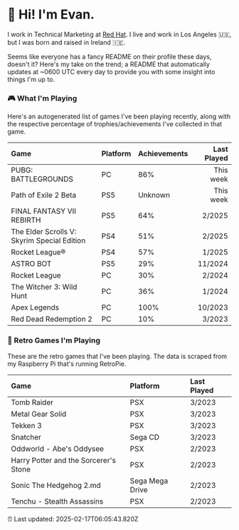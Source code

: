 
  # 🖖 Hi! I'm Evan.

  I work in Technical Marketing at [Red Hat](https://redhat.com/). I live and work in Los Angeles 🇺🇸, but I was born and raised in Ireland 🇮🇪.
  
  Seems like everyone has a fancy README on their profile these days, doesn't it? Here's my take on the trend; a README that automatically updates at ~0600 UTC every day to provide you with some insight into things I'm up to.

  ### 🎮 What I'm Playing 

  Here's an autogenerated list of games I've been playing recently, along with the respective percentage of trophies/achievements I've collected in that game.

  | Game                                        | Platform | Achievements | Last Played |
| :------------------------------------------ | :------- | :----------- | ----------: |
| PUBG: BATTLEGROUNDS                         | PC       | 86%          |   This week |
| Path of Exile 2 Beta                        | PS5      | Unknown      |   This week |
| FINAL FANTASY VII REBIRTH                   | PS5      | 64%          |      2/2025 |
| The Elder Scrolls V: Skyrim Special Edition | PS4      | 51%          |      2/2025 |
| Rocket League®                              | PS4      | 57%          |      1/2025 |
| ASTRO BOT                                   | PS5      | 29%          |     11/2024 |
| Rocket League                               | PC       | 30%          |      2/2024 |
| The Witcher 3: Wild Hunt                    | PC       | 36%          |      1/2024 |
| Apex Legends                                | PC       | 100%         |     10/2023 |
| Red Dead Redemption 2                       | PC       | 10%          |      3/2023 |

  
  ### 👾 Retro Games I'm Playing

  These are the retro games that I've been playing. The data is scraped from my Raspberry Pi that's running RetroPie.

  | Game                                  | Platform        | Last Played |
| :------------------------------------ | :-------------- | :---------- |
| Tomb Raider                           | PSX             | 3/2023      |
| Metal Gear Solid                      | PSX             | 3/2023      |
| Tekken 3                              | PSX             | 3/2023      |
| Snatcher                              | Sega CD         | 3/2023      |
| Oddworld - Abe's Oddysee              | PSX             | 2/2023      |
| Harry Potter and the Sorcerer's Stone | PSX             | 2/2023      |
| Sonic The Hedgehog 2.md               | Sega Mega Drive | 2/2023      |
| Tenchu - Stealth Assassins            | PSX             | 2/2023      |
  

  ⏰ Last updated: 2025-02-17T06:05:43.820Z
  